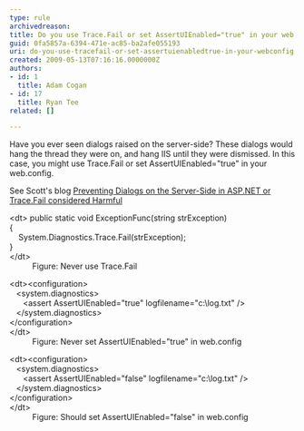 ```yaml
---
type: rule
archivedreason: 
title: Do you use Trace.Fail or set AssertUIEnabled="true" in your web.config?
guid: 0fa5857a-6394-471e-ac85-ba2afe055193
uri: do-you-use-tracefail-or-set-assertuienabledtrue-in-your-webconfig
created: 2009-05-13T07:16:16.0000000Z
authors:
- id: 1
  title: Adam Cogan
- id: 17
  title: Ryan Tee
related: []

---
```


Have you ever seen dialogs raised on the server-side? These dialogs would hang the thread they were on, and hang IIS until they were dismissed. In this case, you might use Trace.Fail or set AssertUIEnabled="true" in your web.config.   
<!--endintro-->

See Scott's blog [Preventing Dialogs on the Server-Side in ASP.NET or Trace.Fail considered Harmful](http&#58;//www.hanselman.com/blog/PreventingDialogsOnTheServerSideInASPNETOrTraceFailConsideredHarmful.aspx)
<dl class="badCode">    &lt;dt&gt;&#160;public static void ExceptionFunc(string strException) <br>
    &#123; <br>
    &#160;&#160;&#160; System.Diagnostics.Trace.Fail(strException);<br>
    &#125;<br>
    &lt;/dt&gt;
    <dd>Figure&#58; Never use Trace.Fail </dd></dl><dl class="badCode">    &lt;dt&gt;&lt;configuration&gt;<br>
    &#160;&#160;&#160;&lt;system.diagnostics&gt;<br>
    &#160;&#160;&#160;&#160;&#160;&#160;&lt;assert AssertUIEnabled=&quot;true&quot; logfilename=&quot;c&#58;\log.txt&quot; /&gt;<br>
    &#160;&#160;&#160;&lt;/system.diagnostics&gt;<br>
    &lt;/configuration&gt;<br>
    &lt;/dt&gt;
    <dd>Figure&#58; Never set AssertUIEnabled=&quot;true&quot; in web.config </dd></dl><dl class="goodCode">    &lt;dt&gt;&lt;configuration&gt;<br>
    &#160;&#160;&#160;&lt;system.diagnostics&gt;<br>
    &#160;&#160;&#160;&#160;&#160;&#160;&lt;assert AssertUIEnabled=&quot;false&quot; logfilename=&quot;c&#58;\log.txt&quot; /&gt;<br>
    &#160;&#160;&#160;&lt;/system.diagnostics&gt;<br>
    &lt;/configuration&gt;<br>
    &lt;/dt&gt;
    <dd>Figure&#58; Should set AssertUIEnabled=&quot;false&quot; in web.config </dd></dl>

